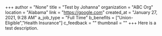 +++
author = "None"
title = "Test by Johanna"
organization = "ABC Org"
location = "Alabama"
link = "https://google.com"
created_at = "January 27, 2021, 9:28 AM"
a_job_type = "Full Time"
b_benefits = ["Union-Eligible","Health Insurance"]
c_feedback = ""
thumbnail = ""
+++
Here is a test description.